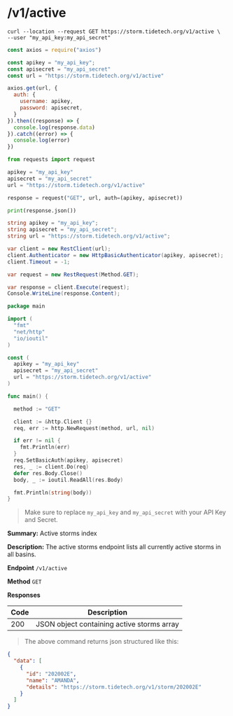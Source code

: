 # /v1/active

```shell
curl --location --request GET https://storm.tidetech.org/v1/active \
--user "my_api_key:my_api_secret"
```

```javascript
const axios = require("axios")

const apikey = "my_api_key";
const apisecret = "my_api_secret"
const url = "https://storm.tidetech.org/v1/active"

axios.get(url, {
  auth: {
    username: apikey,
    password: apisecret,
  }
}).then((response) => {
  console.log(response.data)
}).catch((error) => {
  console.log(error)
})
```

```python
from requests import request

apikey = "my_api_key"
apisecret = "my_api_secret"
url = "https://storm.tidetech.org/v1/active"

response = request("GET", url, auth=(apikey, apisecret))

print(response.json())
```

```csharp
string apikey = "my_api_key";
string apisecret = "my_api_secret";
string url = "https://storm.tidetech.org/v1/active";

var client = new RestClient(url);
client.Authenticator = new HttpBasicAuthenticator(apikey, apisecret);
client.Timeout = -1;

var request = new RestRequest(Method.GET);

var response = client.Execute(request);
Console.WriteLine(response.Content);
```

```go
package main

import (
  "fmt"
  "net/http"
  "io/ioutil"
)

const (
  apikey = "my_api_key"
  apisecret = "my_api_secret"
  url = "https://storm.tidetech.org/v1/active"
)

func main() {

  method := "GET"

  client := &http.Client {}
  req, err := http.NewRequest(method, url, nil)

  if err != nil {
    fmt.Println(err)
  }
  req.SetBasicAuth(apikey, apisecret)
  res, _ := client.Do(req)
  defer res.Body.Close()
  body, _ := ioutil.ReadAll(res.Body)

  fmt.Println(string(body))
}
```

> Make sure to replace `my_api_key` and `my_api_secret` with your API Key and Secret.


**Summary:** Active storms index

**Description:** The active storms endpoint lists all currently active storms in all basins.

**Endpoint** `/v1/active`

**Method** `GET`


**Responses**

| Code | Description |
| ---- | ----------- |
| 200 | JSON object containing active storms array |


> The above command returns json structured like this:

```json
{
  "data": [
    {
      "id": "202002E",
      "name": "AMANDA",
      "details": "https://storm.tidetech.org/v1/storm/202002E"
    }
  ]
}
```